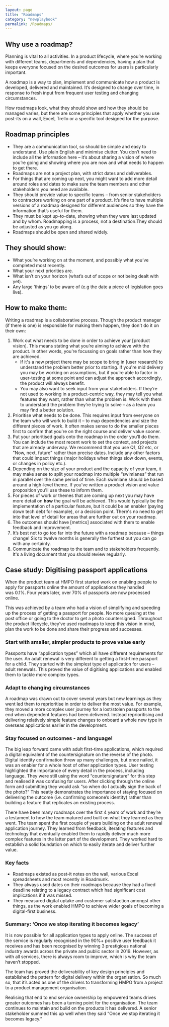 ```yaml
---
layout: page
title: "Roadmaps"
category: "newplaybook"
permalink: /Roadmaps/
---
```

## Why use a roadmap?

Planning is vital to all activities. In a product lifecycle, where you’re working with different teams, departments and dependencies, having a plan that keeps everyone focused on the desired outcomes for users is particularly important.  

A roadmap is a way to plan, implement and communicate how a product is developed, delivered and maintained. It’s designed to change over time, in response to fresh input from frequent user testing and changing circumstances.  

How roadmaps look, what they should show and how they should be managed varies, but there are some principles that apply whether you use post-its on a wall, Excel, Trello or a specific tool designed for the purpose.  

## Roadmap principles 
*   They are a communication tool, so should be simple and easy to understand. Use plain English and minimise clutter. You don’t need to include all the information here – it’s about sharing a vision of where you’re going and showing where you are now and what needs to happen to get there. 
*   Roadmaps are not a project plan, with strict dates and deliverables. 
*   For things that are coming up next, you might want to add more detail around roles and dates to make sure the team members and other stakeholders you need are available. 
*   They should provide value to specific teams – from senior stakeholders to contractors working on one part of a product. It’s fine to have multiple versions of a roadmap designed for different audiences so they have the information that’s useful for them.
*   They must be kept up-to-date, showing when they were last updated and by whom. Roadmapping is a process, not a destination.They should be adjusted as you go along.
*   Roadmaps should be open and shared widely.

## They should show:
*   What you’re working on at the moment, and possibly what you’ve completed most recently. 
*   What your next priorities are.
*   What isn’t on your horizon (what’s out of scope or not being dealt with yet).
*   Any large ‘things’ to be aware of (e.g the date a piece of legislation goes live).

## How to make them:
Writing a roadmap is a collaborative process. Though the product manager (if there is one) is responsible for making them happen, they don't do it on their own:
1. Work out what needs to be done in order to achieve your [product vision]. This means stating what you’re aiming to achieve with the product. In other words, you're focussing on goals rather than how they are achieved. 
    *   If it's a new project there may be scope to bring in [user research] to understand the problem better prior to starting. If you're mid delivery you may be working on assumptions, but if you’re able to factor in user-testing at some point and can adjust the approach accordingly, the product will always benefit.
    *   You may also want to seek input from your stakeholders. If they’re not used to working in a product-centric way, they may tell you what features they want, rather than what the problem is. Work with them to understand the problem they’re trying to solve – as a team you may find a better solution. 
2. Prioritise what needs to be done. This requires input from everyone on the team who will work to build it – to map dependencies and size the different pieces of work. It often makes sense to do the smaller pieces first to confirm that you're on the right course and deliver value sooner. 
3. Put your prioritised goals onto the roadmap in the order you’ll do them. You can include the most recent work to set the context, and projects that are already underway. We recommend that you use Q1, Q2 etc, or "Now, next, future" rather than precise dates. Include any other factors that could impact things (major holidays when things slow down, events, or changes in policy etc.). 
4. Depending on the size of your product and the capacity of your team, it may make sense to split your roadmap into multiple “swimlanes” that run in parallel over the same period of time. Each swimlane should be based around a high-level theme. If you've written a product vision and value proposition you'll use these to inform them. 
5. For pieces of work or themes that are coming up next you may have more detail on **how** the goal will be achieved. This would typically be the implementation of a particular feature, but it could be an enabler (paying down tech debt for example), or a decision point. There's no need to get into that level of detail for areas that are further out on your roadmap.
6. The outcomes should have [metrics] associated with them to enable feedback and improvement. 
7. It’s best not to go too far into the future with a roadmap because – things change! Six to twelve months is generally the furthest out you can go with any certainty.
8. Communicate the roadmap to the team and to stakeholders frequently. It's a living document that you should review regularly. 


## Case study: Digitising passport applications
When the product team at HMPO first started work on enabling people to apply for passports online the amount of applications they handled was 0.1%. Four years later, over 70% of passports are now processed online.  

This was achieved by a team who had a vision of simplifying and speeding up the process of getting a passport for people. No more queuing at the post office or going to the doctor to get a photo countersigned. Throughout the product lifecycle, they’ve used roadmaps to keep this vision in mind, plan the work to be done and share their progress and successes.  

### Start with smaller, simpler products to prove value early
Passports have “application types” which all have different requirements for the user. An adult renewal is very different to getting a first-time passport for a child. They started with the simplest type of application for users – adult renewals. This proved the value of digitising applications and enabled them to tackle more complex types.  

### Adapt to changing circumstances
A roadmap was drawn out to cover several years but new learnings as they went led them to reprioritise in order to deliver the most value. For example, they moved a more complex user journey for a lost/stolen passports to the end when dependent features had been delivered. Instead reprioritising and delivering relatively simple feature changes to onboard a whole new type in overseas applications earlier in the development. 

### Stay focused on outcomes - and language!
The big leap forward came with adult first-time applications, which required a digital equivalent of the countersignature on the reverse of the photo. Digital identity confirmation threw up many challenges, but once nailed, it was an enabler for a whole host of other application types. User testing highlighted the importance of every detail in the process, including language. They were still using the word “countersignature” for this step and realised it was confusing for users. After clicking through the online form and submitting they would ask “so when do I actually sign the back of the photo?” This neatly demonstrates the importance of staying focused on delivering the outcome (i.e. confirming someone’s identity) rather than building a feature that replicates an existing process.  

There have been many roadmaps over the first 4 years of work and they’re a testament to how the team matured and built on what they learned as they went. The team spent the first couple of years building on the adult renewal application journey. They learned from feedback, iterating features and technology that eventually enabled them to rapidly deliver much more complex features in the latter part of the development. They worked hard to establish a solid foundation on which to easily iterate and deliver further value.  

### Key facts
*   Roadmaps existed as post-it notes on the wall, various Excel spreadsheets and most recently in Roadmunk. 
*   They always used dates on their roadmaps because they had a fixed deadline relating to a legacy contract which had significant cost implications if it was missed.
*   They measured digital uptake and customer satisfaction amongst other things, as the work enabled HMPO to achieve wider goals of becoming a digital-first business. 

### Summary: ‘Once we stop iterating it becomes legacy’
It is now possible for all application types to apply online. The success of the service is regularly recognised in the 90%+ positive user feedback it receives and has been recognised by winning 3 prestigious national industry awards across the private and public sector in 2019. However, as with all services, there is always room to improve, which is why the team haven’t stopped.  

The team has proved the deliverability of key design principles and established the pattern for digital delivery within the organisation. So much so, that it’s acted as one of the drivers to transforming HMPO from a project to a product management organisation.  

Realising that end to end service ownership by empowered teams drives greater outcomes has been a turning point for the organisation. The team continues to maintain and build on the products it has delivered. A senior stakeholder summed this up well when they said “Once we stop iterating it becomes legacy.”
